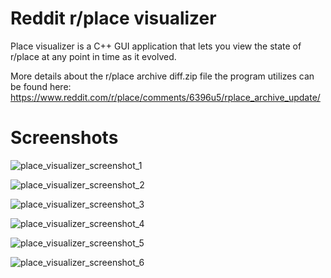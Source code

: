 # Reddit r/place visualizer

Place visualizer is a C++ GUI application that lets you view the state of r/place at any point in time as it evolved.

More details about the r/place archive diff.zip file the program utilizes can be found here: https://www.reddit.com/r/place/comments/6396u5/rplace_archive_update/

# Screenshots
![place_visualizer_screenshot_1](https://user-images.githubusercontent.com/4702898/133726111-803cff3f-b6cd-4ec8-b5be-30d2cbc745c2.png)

![place_visualizer_screenshot_2](https://user-images.githubusercontent.com/4702898/133726315-0a454d9a-0ea9-4a5e-b651-4d2f3a14fa70.png)

![place_visualizer_screenshot_3](https://user-images.githubusercontent.com/4702898/133726351-3a99f380-2bc1-40f9-b1e4-ea801a78825d.png)

![place_visualizer_screenshot_4](https://user-images.githubusercontent.com/4702898/133726373-a1275489-ca1b-434b-aec6-eaaaf64514ee.png)

![place_visualizer_screenshot_5](https://user-images.githubusercontent.com/4702898/133726450-a8b48956-b3bf-4943-9823-37dd53b7ec9c.png)

![place_visualizer_screenshot_6](https://user-images.githubusercontent.com/4702898/133726613-c008eb41-33d8-4473-addf-1b78ade22341.png)
